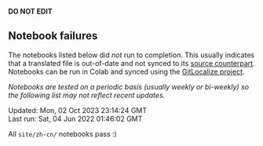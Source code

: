 __DO NOT EDIT__

## Notebook failures

The notebooks listed below did *not* run to completion. This usually indicates
that a translated file is out-of-date and not synced to its
[source counterpart](../en-snapshot/). Notebooks can be run in Colab and synced
using the [GitLocalize project](https://gitlocalize.com/tensorflow/docs-l10n).

*Notebooks are tested on a periodic basis (usually weekly or bi-weekly) so the
following list may not reflect recent updates.*

Updated: Mon, 02 Oct 2023 23:14:24 GMT<br/>
Last run: Sat, 04 Jun 2022 01:46:02 GMT

All <code>site/zh-cn/</code> notebooks pass :)

